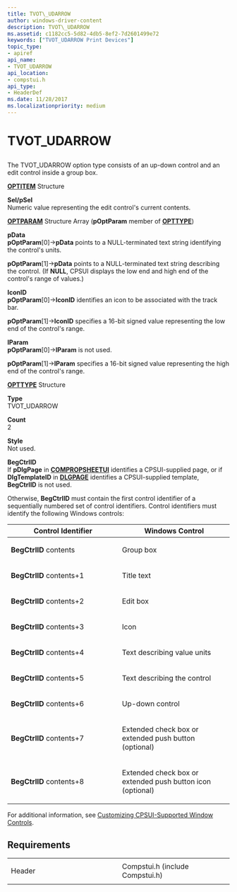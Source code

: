 ```yaml
---
title: TVOT\_UDARROW
author: windows-driver-content
description: TVOT\_UDARROW
ms.assetid: c1182cc5-5d82-4db5-8ef2-7d2601499e72
keywords: ["TVOT_UDARROW Print Devices"]
topic_type:
- apiref
api_name:
- TVOT_UDARROW
api_location:
- compstui.h
api_type:
- HeaderDef
ms.date: 11/28/2017
ms.localizationpriority: medium
---
```


# TVOT\_UDARROW


## <span id="ddk_tvot_udarrow_gg"></span><span id="DDK_TVOT_UDARROW_GG"></span>


The TVOT\_UDARROW option type consists of an up-down control and an edit control inside a group box.

<span id="OPTITEM_Structure"></span><span id="optitem_structure"></span><span id="OPTITEM_STRUCTURE"></span>[**OPTITEM**](https://msdn.microsoft.com/library/windows/hardware/ff559656) Structure  

<span id="Sel_pSel"></span><span id="sel_psel"></span><span id="SEL_PSEL"></span>**Sel/pSel**  
Numeric value representing the edit control's current contents.

<span id="OPTPARAM_Structure_Array__pOptParam_member_of_OPTTYPE_"></span><span id="optparam_structure_array__poptparam_member_of_opttype_"></span><span id="OPTPARAM_STRUCTURE_ARRAY__POPTPARAM_MEMBER_OF_OPTTYPE_"></span>[**OPTPARAM**](https://msdn.microsoft.com/library/windows/hardware/ff559660) Structure Array (**pOptParam** member of [**OPTTYPE**](https://msdn.microsoft.com/library/windows/hardware/ff559670))  

<span id="pData"></span><span id="pdata"></span><span id="PDATA"></span>**pData**  
**pOptParam**\[0\]-&gt;**pData** points to a NULL-terminated text string identifying the control's units.

**pOptParam**\[1\]-&gt;**pData** points to a NULL-terminated text string describing the control. (If **NULL**, CPSUI displays the low end and high end of the control's range of values.)

<span id="IconID"></span><span id="iconid"></span><span id="ICONID"></span>**IconID**  
**pOptParam**\[0\]-&gt;**IconID** identifies an icon to be associated with the track bar.

**pOptParam**\[1\]-&gt;**IconID** specifies a 16-bit signed value representing the low end of the control's range.

<span id="lParam"></span><span id="lparam"></span><span id="LPARAM"></span>**lParam**  
**pOptParam**\[0\]-&gt;**lParam** is not used.

**pOptParam**\[1\]-&gt;**lParam** specifies a 16-bit signed value representing the high end of the control's range.

<span id="OPTTYPE_Structure"></span><span id="opttype_structure"></span><span id="OPTTYPE_STRUCTURE"></span>[**OPTTYPE**](https://msdn.microsoft.com/library/windows/hardware/ff559670) Structure  

<span id="Type"></span><span id="type"></span><span id="TYPE"></span>**Type**  
TVOT\_UDARROW

<span id="Count"></span><span id="count"></span><span id="COUNT"></span>**Count**  
2

<span id="Style"></span><span id="style"></span><span id="STYLE"></span>**Style**  
Not used.

<span id="BegCtrlID"></span><span id="begctrlid"></span><span id="BEGCTRLID"></span>**BegCtrlID**  
If **pDlgPage** in [**COMPROPSHEETUI**](https://msdn.microsoft.com/library/windows/hardware/ff546211) identifies a CPSUI-supplied page, or if **DlgTemplateID** in [**DLGPAGE**](https://msdn.microsoft.com/library/windows/hardware/ff547607) identifies a CPSUI-supplied template, **BegCtrlID** is not used.

Otherwise, **BegCtrlID** must contain the first control identifier of a sequentially numbered set of control identifiers. Control identifiers must identify the following Windows controls:

<table>
<colgroup>
<col width="50%" />
<col width="50%" />
</colgroup>
<thead>
<tr class="header">
<th>Control Identifier</th>
<th>Windows Control</th>
</tr>
</thead>
<tbody>
<tr class="odd">
<td><p><strong>BegCtrlID</strong> contents</p></td>
<td><p>Group box</p></td>
</tr>
<tr class="even">
<td><p><strong>BegCtrlID</strong> contents+1</p></td>
<td><p>Title text</p></td>
</tr>
<tr class="odd">
<td><p><strong>BegCtrlID</strong> contents+2</p></td>
<td><p>Edit box</p></td>
</tr>
<tr class="even">
<td><p><strong>BegCtrlID</strong> contents+3</p></td>
<td><p>Icon</p></td>
</tr>
<tr class="odd">
<td><p><strong>BegCtrlID</strong> contents+4</p></td>
<td><p>Text describing value units</p></td>
</tr>
<tr class="even">
<td><p><strong>BegCtrlID</strong> contents+5</p></td>
<td><p>Text describing the control</p></td>
</tr>
<tr class="odd">
<td><p><strong>BegCtrlID</strong> contents+6</p></td>
<td><p>Up-down control</p></td>
</tr>
<tr class="even">
<td><p><strong>BegCtrlID</strong> contents+7</p></td>
<td><p>Extended check box or extended push button (optional)</p></td>
</tr>
<tr class="odd">
<td><p><strong>BegCtrlID</strong> contents+8</p></td>
<td><p>Extended check box or extended push button icon (optional)</p></td>
</tr>
</tbody>
</table>

 

For additional information, see [Customizing CPSUI-Supported Window Controls](https://msdn.microsoft.com/library/windows/hardware/ff547296).

Requirements
------------

<table>
<colgroup>
<col width="50%" />
<col width="50%" />
</colgroup>
<tbody>
<tr class="odd">
<td><p>Header</p></td>
<td>Compstui.h (include Compstui.h)</td>
</tr>
</tbody>
</table>

 

 




